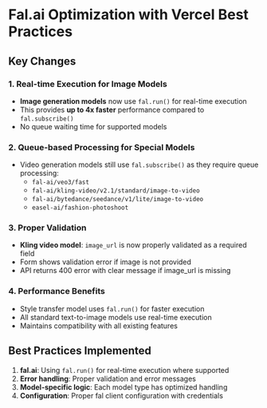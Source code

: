 # Fal.ai Optimization with Vercel Best Practices

## Key Changes

### 1. Real-time Execution for Image Models

- **Image generation models** now use `fal.run()` for real-time execution
- This provides **up to 4x faster** performance compared to `fal.subscribe()`
- No queue waiting time for supported models

### 2. Queue-based Processing for Special Models

- Video generation models still use `fal.subscribe()` as they require queue processing:
  - `fal-ai/veo3/fast`
  - `fal-ai/kling-video/v2.1/standard/image-to-video`
  - `fal-ai/bytedance/seedance/v1/lite/image-to-video`
  - `easel-ai/fashion-photoshoot`

### 3. Proper Validation

- **Kling video model**: `image_url` is now properly validated as a required field
- Form shows validation error if image is not provided
- API returns 400 error with clear message if image_url is missing

### 4. Performance Benefits

- Style transfer model uses `fal.run()` for faster execution
- All standard text-to-image models use real-time execution
- Maintains compatibility with all existing features

## Best Practices Implemented

1. **fal.ai**: Using `fal.run()` for real-time execution where supported
2. **Error handling**: Proper validation and error messages
3. **Model-specific logic**: Each model type has optimized handling
4. **Configuration**: Proper fal client configuration with credentials
